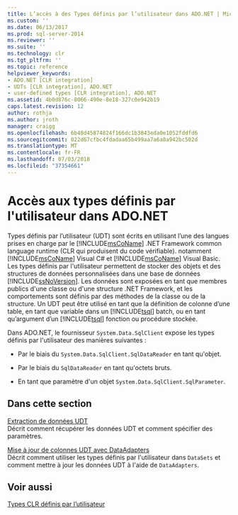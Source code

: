 ```yaml
---
title: L’accès à des Types définis par l’utilisateur dans ADO.NET | Microsoft Docs
ms.custom: ''
ms.date: 06/13/2017
ms.prod: sql-server-2014
ms.reviewer: ''
ms.suite: ''
ms.technology: clr
ms.tgt_pltfrm: ''
ms.topic: reference
helpviewer_keywords:
- ADO.NET [CLR integration]
- UDTs [CLR integration], ADO.NET
- user-defined types [CLR integration], ADO.NET
ms.assetid: 4b0d876c-8066-490e-8e18-327c0e942b19
caps.latest.revision: 12
author: rothja
ms.author: jroth
manager: craigg
ms.openlocfilehash: 6b48d45874824f166dc1b3843eda0e1052fddfd6
ms.sourcegitcommit: 022d67cfbc4fdadaa65b499aa7a6a8a942bc502d
ms.translationtype: MT
ms.contentlocale: fr-FR
ms.lasthandoff: 07/03/2018
ms.locfileid: "37354661"
---
```

# <a name="accessing-user-defined-types-in-adonet"></a>Accès aux types définis par l'utilisateur dans ADO.NET
  Types définis par l’utilisateur (UDT) sont écrits en utilisant l’une des langues prises en charge par le [!INCLUDE[msCoName](../../includes/msconame-md.md)] .NET Framework common language runtime (CLR qui produisent du code vérifiable). notamment [!INCLUDE[msCoName](../../includes/msconame-md.md)] Visual C# et [!INCLUDE[msCoName](../../includes/msconame-md.md)] Visual Basic. Les types définis par l'utilisateur permettent de stocker des objets et des structures de données personnalisées dans une base de données [!INCLUDE[ssNoVersion](../../includes/ssnoversion-md.md)]. Les données sont exposées en tant que membres publics d'une classe ou d'une structure .NET Framework, et les comportements sont définis par des méthodes de la classe ou de la structure. Un UDT peut être utilisé en tant que la définition de colonne d’une table, en tant que variable dans un [!INCLUDE[tsql](../../includes/tsql-md.md)] batch, ou en tant qu’argument d’un [!INCLUDE[tsql](../../includes/tsql-md.md)] fonction ou procédure stockée.  
  
 Dans ADO.NET, le fournisseur `System.Data.SqlClient` expose les types définis par l'utilisateur des manières suivantes :  
  
-   Par le biais du `System.Data.SqlClient.SqlDataReader` en tant qu'objet.  
  
-   Par le biais du `SqlDataReader` en tant qu'octets bruts.  
  
-   En tant que paramètre d'un objet `System.Data.SqlClient.SqlParameter`.  
  
## <a name="in-this-section"></a>Dans cette section  
 [Extraction de données UDT](accessing-user-defined-types-retrieving-udt-data.md)  
 Décrit comment récupérer les données UDT et comment spécifier des paramètres.  
  
 [Mise à jour de colonnes UDT avec DataAdapters](accessing-user-defined-types-updating-udt-columns-with-dataadapters.md)  
 Décrit comment utiliser les types définis par l'utilisateur dans `DataSets` et comment mettre à jour les données UDT à l'aide de `DataAdapters`.  
  
## <a name="see-also"></a>Voir aussi  
 [Types CLR définis par l’utilisateur](clr-user-defined-types.md)  
  
  
